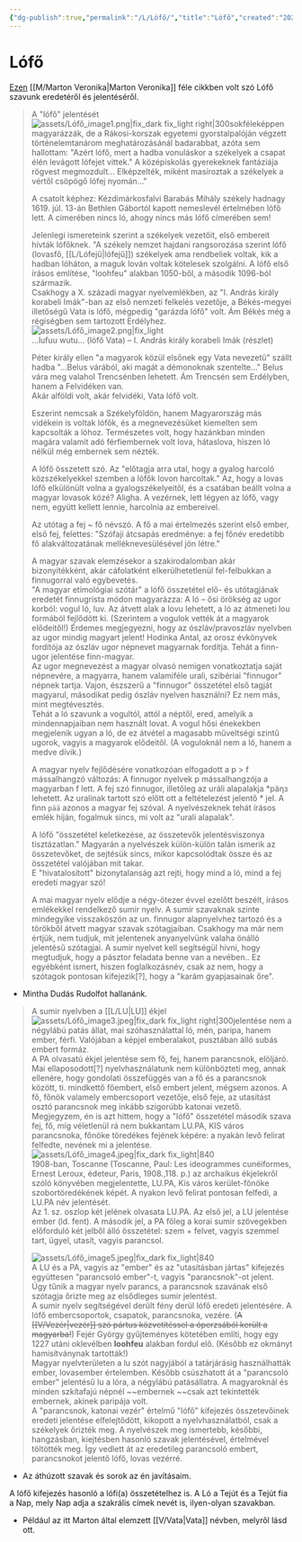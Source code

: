 ```yaml
---
{"dg-publish":true,"permalink":"/L/Lófő/","title":"Lófő","created":"2024-11-05T14:06","updated":"2025-09-21T21:26"}
---
```



# Lófő

[Ezen](https://web.archive.org/web/20240713094449/https://magyarmegmaradasert.hu/szerzok/k-n/marton-veronika/item/5920-z) [[M/Marton Veronika\|Marton Veronika]] féle cikkben volt szó Lófő szavunk eredetéről és jelentéséről.  

> A "lófő" jelentését ![assets/Lófő_image1.png|fix_dark fix_light right|300](/img/user/L/assets/L%C3%B3f%C5%91_image1.png)sokféleképpen magyarázzák, de a Rákosi-korszak egyetemi gyorstalpalóján végzett történelemtanárom meghatározásánál badarabbat, azóta sem hallottam: "Azért lófő, mert a hadba vonuláskor a székelyek a csapat élén levágott lófejet vittek." A középiskolás gyerekeknek fantáziája rögvest megmozdult... Elképzelték, miként masíroztak a székelyek a vértől csöpögő lófej nyomán..."  
>
> A csatolt képhez: Kézdimárkosfalvi Barabás Mihály székely hadnagy 1619. júl. 13-án Bethlen Gábortól kapott nemeslevél értelmében lófő lett. A címerében nincs ló, ahogy nincs más lófő címerében sem!
>
> Jelenlegi ismereteink szerint a székelyek vezetőit, első embereit hívták lófőknek. "A székely nemzet hajdani rangsorozása szerint lófő (lovasfő, [[L/Lófejű\|lófejű]]) székelyek ama rendbeliek voltak, kik a hadban lóháton, a maguk lován voltak kötelesek szolgálni. A lófő első írásos említése, "loohfeu" alakban 1050-ből, a második 1096-ból származik.  
> Csakhogy a X. századi magyar nyelvemlékben, az "I. András király korabeli Imák"-ban az első nemzeti felkelés vezetője, a Békés-megyei illetőségű Vata is lófő, mégpedig "garázda lófő" volt. Ám Békés még a régiségben sem tartozott Erdélyhez.  
> ![assets/Lófő_image2.png|fix_light](/img/user/L/assets/L%C3%B3f%C5%91_image2.png)   
> ...lufuu wutu... (lófő Vata) – I. András király korabeli Imák (részlet)
> 
> Péter király ellen "a magyarok közül elsőnek egy Vata nevezetű" szállt hadba "...Belus várából, aki magát a démonoknak szentelte..." Belus vára meg valahol Trencsénben lehetett. Ám Trencsén sem Erdélyben, hanem a Felvidéken van.  
> Akár alföldi volt, akár felvidéki, Vata lófő volt.  
>
> Eszerint nemcsak a Székelyföldön, hanem Magyarország más vidékein is voltak lófők, és a megnevezésüket kiemelten sem kapcsolták a lóhoz. Természetes volt, hogy hazánkban minden magára valamit adó férfiembernek volt lova, hátaslova, hiszen ló nélkül még embernek sem nézték.  
>
> A lófő összetett szó. Az "előtagja arra utal, hogy a gyalog harcoló közszékelyekkel szemben a lófők lovon harcoltak." Az, hogy a lovas lófő elkülönült volna a gyalogszékelyeitől, és a csatában beállt volna a magyar lovasok közé? Aligha. A vezérnek, lett légyen az lófő, vagy nem, együtt kellett lennie, harcolnia az embereivel.  
>
> Az utótag a fej ~ fő névszó. A fő a mai értelmezés szerint első ember, első fej, felettes: "Szófaji átcsapás eredménye: a fej főnév eredetibb fő alakváltozatának melléknevesülésével jön létre."  
>
> A magyar szavak elemzésekor a szakirodalomban akár bizonyítékként, akár cáfolatként elkerülhetetlenül fel-felbukkan a finnugorral való egybevetés.  
> "A magyar etimológiai szótár" a lófő összetétel elő- és utótagjának eredetét finnugrista módon magyarázza: A ló – ősi örökség az ugor korból: vogul ló, luv. Az átvett alak a lovu lehetett, a ló az átmeneti lou formából fejlődött ki. (Szerintem a vogulok vették át a magyarok elődeitől!) Érdemes megjegyezni, hogy az ószláv/pravoszláv nyelvben az ugor mindig magyart jelent! Hodinka Antal, az orosz évkönyvek fordítója az ószláv ugor népnevet magyarnak fordítja. Tehát a finn-ugor jelentése finn-magyar.  
> Az ugor megnevezést a magyar olvasó nemigen vonatkoztatja saját népnevére, a magyarra, hanem valamiféle urali, szibériai "finnugor" népnek tartja. Vajon, észszerű a "finnugor" összetétel első tagját magyarul, másodikat pedig ószláv nyelven használni? Ez nem más, mint megtévesztés.  
> Tehát a ló szavunk a vogultól, attól a néptől, ered, amelyik a mindennapjaiban nem használt lovat. A vogul hősi énekekben megjelenik ugyan a ló, de ez átvétel a magasabb műveltségi szintű ugorok, vagyis a magyarok elődeitől. (A voguloknál nem a ló, hanem a medve dívik.)  
>
> A magyar nyelv fejlődésére vonatkozóan elfogadott a p > f mássalhangzó változás: A finnugor nyelvek p mássalhangzója a magyarban f lett. A fej szó finnugor, illetőleg az uráli alapalakja \*päηз lehetett. Az uralinak tartott szó előtt ott a feltételezést jelentő * jel. A finn `pää` azonos a magyar fej szóval. A nyelvészeknek tehát írásos emlék híján, fogalmuk sincs, mi volt az "urali alapalak".  
>
> A lófő "összetétel keletkezése, az összetevők jelentésviszonya tisztázatlan." Magyarán a nyelvészek külön-külön talán ismerik az összetevőket, de sejtésük sincs, mikor kapcsolódtak össze és az összetétel valójában mit takar.  
> E "hivatalosított" bizonytalanság azt rejti, hogy mind a ló, mind a fej eredeti magyar szó!  
>
> A mai magyar nyelv elődje a négy-ötezer évvel ezelőtt beszélt, írásos emlékekkel rendelkező sumir nyelv. A sumir szavaknak szinte mindegyike visszaköszön az un. finnugor alapnyelvhez tartozó és a törökből átvett magyar szavak szótagjaiban. Csakhogy ma már nem értjük, nem tudjuk, mit jelentenek anyanyelvünk valaha önálló jelentésű szótagjai. A sumir nyelvet kell segítségül hívni, hogy megtudjuk, hogy a pásztor feladata benne van a nevében.. Ez egyébként ismert, hiszen foglalkozásnév, csak az nem, hogy a szótagok pontosan kifejezik\[?\], hogy a "karám gyapjasainak őre".
- Mintha Dudás Rudolfot hallanánk.
  
> A sumir nyelvben a [[L/LU\|LU]] ékjel ![assets/Lófő_image3.jpeg|fix_dark fix_light right|300](/img/user/L/assets/L%C3%B3f%C5%91_image3.jpeg)jelentése nem a négylábú patás állat, mai szóhasználattal ló, mén, paripa, hanem ember, férfi. Valójában a képjel emberalakot, pusztában álló subás embert formáz.   
> A PA olvasatú ékjel jelentése sem fő, fej, hanem parancsnok, elöljáró. Mai ellaposodott\[?\] nyelvhasználatunk nem különbözteti meg, annak ellenére, hogy gondolati összefüggés van a fő és a parancsnok között, ti. mindkettő főembert, első embert jelent, mégsem azonos. A fő, főnök valamely embercsoport vezetője, első feje, az utasítást osztó parancsnok meg inkább szigorúbb katonai vezető.  
> Megjegyzem, én is azt hittem, hogy a "lófő" összetétel második szava fej, fő, míg véletlenül rá nem bukkantam LU.PA, KIS város parancsnoka, főnöke töredékes fejének képére: a nyakán levő felirat felfedte, nevének mi a jelentése.  
> ![assets/Lófő_image4.jpeg|fix_dark fix_light|840](/img/user/L/assets/L%C3%B3f%C5%91_image4.jpeg)  
> 1908-ban, Toscanne (Toscanne, Paul: Les ideogrammes cunéiformes, Ernest Leroux, édeteur, Paris, 1908.,118. p.) az archaikus ékjelekről szóló könyvében megjelentette, LU.PA, Kis város kerület-főnöke szobortöredékének képét. A nyakon levő felirat pontosan felfedi, a LU.PA név jelentését.  
> Az 1. sz. oszlop két jelének olvasata LU.PA. Az első jel, a LU jelentése ember (ld. fent). A második jel, a PA főleg a korai sumir szövegekben előforduló két jelből álló összetétel: szem + felvet, vagyis szemmel tart, ügyel, utasít, vagyis parancsol.  
>
> ![assets/Lófő_image5.jpeg|fix_dark fix_light|840](/img/user/L/assets/L%C3%B3f%C5%91_image5.jpeg)  
> A LU és a PA, vagyis az "ember" és az "utasításban jártas" kifejezés együttesen "parancsoló ember"-t, vagyis "parancsnok"-ot jelent.  
> Úgy tűnik a magyar nyelv parancs, a parancsnok szavának első szótagja őrizte meg az elsődleges sumir jelentést.  
> A sumir nyelv segítségével derült fény derül lófő eredeti jelentésére. A lófő embercsoportok, csapatok, parancsnoka, vezére. (~~A [[V/Vezér\|vezér]] szó pártus közvetítéssel a óperzsából került a magyarba!~~) Fejér György gyűjteményes kötetében említi, hogy egy 1227 utáni oklevélben **loohfeu** alakban fordul elő. (Később ez okmányt hamisítványnak tartották!)  
> Magyar nyelvterületen a lu szót nagyjából a tatárjárásig használhatták ember, lovasember értelemben. Később csúszhatott át a "parancsoló ember" jelentésű lu a lóra, a négylábú patásállatra. A magyaroknál és minden szkítafajú népnél ~~embernek ~~csak azt tekintették embernek, akinek paripája volt.  
> A "parancsnok, katonai vezér" értelmű "lófő" kifejezés összetevőinek eredeti jelentése elfelejtődött, kikopott a nyelvhasználatból, csak a székelyek őrizték meg. A nyelvészek meg ismertebb, későbbi, hangzásban, kiejtésben hasonló szavak jelentésével, értelmével töltötték meg. Így vedlett át az eredetileg parancsoló embert, parancsnokot jelentő lófő, lovas vezérré.  
- Az áthúzott szavak és sorok az én javításaim.

A lófő kifejezés hasonló a lófi(a) összetételhez is. A Ló a Tejút és a Tejút fia a Nap, mely Nap adja a szakrális címek nevét is, ilyen-olyan szavakban.  
- Például az itt Marton által elemzett [[V/Vata\|Vata]] névben, melyről lásd ott.

